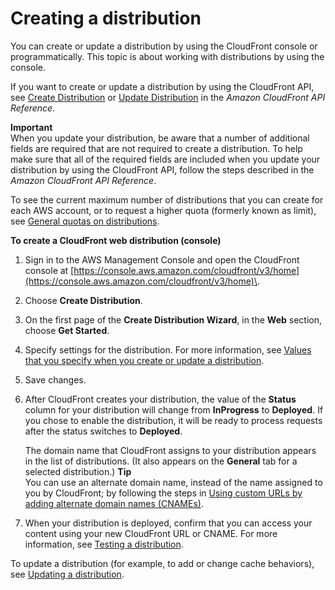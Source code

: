 # Creating a distribution<a name="distribution-web-creating-console"></a>

You can create or update a distribution by using the CloudFront console or programmatically\. This topic is about working with distributions by using the console\.

If you want to create or update a distribution by using the CloudFront API, see [ Create Distribution](https://docs.aws.amazon.com/cloudfront/latest/APIReference/API_CreateDistribution.html) or [Update Distribution](https://docs.aws.amazon.com/cloudfront/latest/APIReference/API_UpdateDistribution.html) in the *Amazon CloudFront API Reference*\. 

**Important**  
When you update your distribution, be aware that a number of additional fields are required that are not required to create a distribution\. To help make sure that all of the required fields are included when you update your distribution by using the CloudFront API, follow the steps described in the *Amazon CloudFront API Reference*\.

To see the current maximum number of distributions that you can create for each AWS account, or to request a higher quota \(formerly known as limit\), see [General quotas on distributions](cloudfront-limits.md#limits-web-distributions)\.<a name="CreatingDownloadDistributionsConsoleProcedure"></a>

**To create a CloudFront web distribution \(console\)**

1. Sign in to the AWS Management Console and open the CloudFront console at [https://console.aws.amazon.com/cloudfront/v3/home](https://console.aws.amazon.com/cloudfront/v3/home)\.

1. Choose **Create Distribution**\.

1. On the first page of the **Create Distribution Wizard**, in the **Web** section, choose **Get Started**\.

1. Specify settings for the distribution\. For more information, see [Values that you specify when you create or update a distribution](distribution-web-values-specify.md)\.

1. Save changes\.

1. After CloudFront creates your distribution, the value of the **Status** column for your distribution will change from **InProgress** to **Deployed**\. If you chose to enable the distribution, it will be ready to process requests after the status switches to **Deployed**\. 

   The domain name that CloudFront assigns to your distribution appears in the list of distributions\. \(It also appears on the **General** tab for a selected distribution\.\) 
**Tip**  
You can use an alternate domain name, instead of the name assigned to you by CloudFront; by following the steps in [Using custom URLs by adding alternate domain names \(CNAMEs\)](CNAMEs.md)\.

1. When your distribution is deployed, confirm that you can access your content using your new CloudFront URL or CNAME\. For more information, see [Testing a distribution](distribution-web-testing.md)\.

To update a distribution \(for example, to add or change cache behaviors\), see [Updating a distribution](HowToUpdateDistribution.md)\.